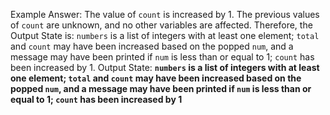 Example Answer:
The value of `count` is increased by 1. The previous values of `count` are unknown, and no other variables are affected. Therefore, the Output State is: `numbers` is a list of integers with at least one element; `total` and `count` may have been increased based on the popped `num`, and a message may have been printed if `num` is less than or equal to 1; `count` has been increased by 1.
Output State: **`numbers` is a list of integers with at least one element; `total` and `count` may have been increased based on the popped `num`, and a message may have been printed if `num` is less than or equal to 1; `count` has been increased by 1**